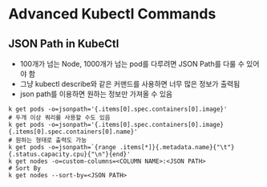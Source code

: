 # Advanced Kubectl Commands

## JSON Path in KubeCtl

- 100개가 넘는 Node, 1000개가 넘는 pod를 다루려면 JSON Path를 다룰 수 있어야 함
- 그냥 kubectl describe와 같은 커맨드를 사용하면 너무 많은 정보가 출력됨
- json path를 이용하면 원하는 정보만 가져올 수 있음

```
k get pods -o=jsonpath='{.items[0].spec.containers[0].image}'
# 두개 이상 쿼리를 사용할 수도 있음
k get pods -o=jsonpath='{.items[0].spec.containers[0].image}{.items[0].spec.containers[0].name}'
# 원하는 형태로 출력도 가능
k get pods -o=jsonpath=`{range .items[*]}{.metadata.name}{"\t"}{.status.capacity.cpu}{"\n"}{end}'
k get nodes -o=custom-columns=<COLUMN NAME>:<JSON PATH>
# Sort By
k get nodes --sort-by=<JSON PATH>
```
